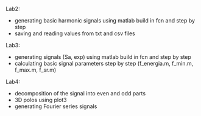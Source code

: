 Lab2:
* generating basic harmonic signals using matlab build in fcn and step by step
* saving and reading values from txt and csv files 

Lab3: 
* generating signals (Sa, exp) using matlab build in fcn and step by step
* calculating basic signal parameters step by step (f_energia.m, f_min.m, f_max.m, f_sr.m)

Lab4: 
* decomposition of the signal into even and odd parts 
* 3D polos using plot3 
* generating Fourier series signals 

